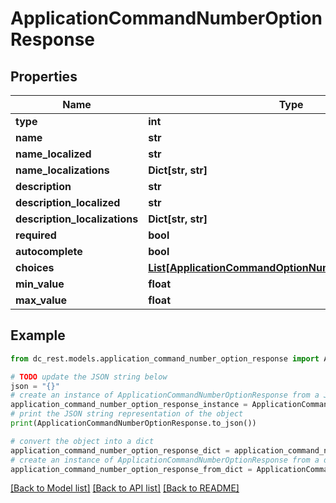 # ApplicationCommandNumberOptionResponse


## Properties

Name | Type | Description | Notes
------------ | ------------- | ------------- | -------------
**type** | **int** |  | 
**name** | **str** |  | 
**name_localized** | **str** |  | [optional] 
**name_localizations** | **Dict[str, str]** |  | [optional] 
**description** | **str** |  | 
**description_localized** | **str** |  | [optional] 
**description_localizations** | **Dict[str, str]** |  | [optional] 
**required** | **bool** |  | [optional] 
**autocomplete** | **bool** |  | [optional] 
**choices** | [**List[ApplicationCommandOptionNumberChoiceResponse]**](ApplicationCommandOptionNumberChoiceResponse.md) |  | [optional] 
**min_value** | **float** |  | [optional] 
**max_value** | **float** |  | [optional] 

## Example

```python
from dc_rest.models.application_command_number_option_response import ApplicationCommandNumberOptionResponse

# TODO update the JSON string below
json = "{}"
# create an instance of ApplicationCommandNumberOptionResponse from a JSON string
application_command_number_option_response_instance = ApplicationCommandNumberOptionResponse.from_json(json)
# print the JSON string representation of the object
print(ApplicationCommandNumberOptionResponse.to_json())

# convert the object into a dict
application_command_number_option_response_dict = application_command_number_option_response_instance.to_dict()
# create an instance of ApplicationCommandNumberOptionResponse from a dict
application_command_number_option_response_from_dict = ApplicationCommandNumberOptionResponse.from_dict(application_command_number_option_response_dict)
```
[[Back to Model list]](../README.md#documentation-for-models) [[Back to API list]](../README.md#documentation-for-api-endpoints) [[Back to README]](../README.md)


